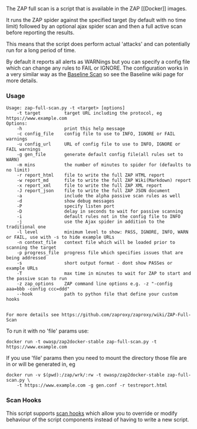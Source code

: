 The ZAP full scan is a script that is available in the ZAP [[Docker]] images.

It runs the ZAP spider against the specified target (by default with no time limit) followed by an optional ajax spider scan and then a full active scan before reporting the results.

This means that the script does perform actual 'attacks' and can potentially run for a long period of time.

By default it reports all alerts as WARNings but you can specify a config file which can change any rules to FAIL or IGNORE.
The configuration works in a very similar way as the [Baseline Scan](ZAP-Baseline-Scan) so see the Baseline wiki page for more details.

### Usage
```
Usage: zap-full-scan.py -t <target> [options]
    -t target         target URL including the protocol, eg https://www.example.com
Options:
    -h                print this help message
    -c config_file    config file to use to INFO, IGNORE or FAIL warnings
    -u config_url     URL of config file to use to INFO, IGNORE or FAIL warnings
    -g gen_file       generate default config file(all rules set to WARN)
    -m mins           the number of minutes to spider for (defaults to no limit)
    -r report_html    file to write the full ZAP HTML report
    -w report_md      file to write the full ZAP Wiki(Markdown) report
    -x report_xml     file to write the full ZAP XML report
    -J report_json    file to write the full ZAP JSON document
    -a                include the alpha passive scan rules as well
    -d                show debug messages
    -P                specify listen port
    -D                delay in seconds to wait for passive scanning 
    -i                default rules not in the config file to INFO
    -j                use the Ajax spider in addition to the traditional one
    -l level          minimum level to show: PASS, IGNORE, INFO, WARN or FAIL, use with -s to hide example URLs
    -n context_file   context file which will be loaded prior to scanning the target
    -p progress_file  progress file which specifies issues that are being addressed
    -s                short output format - dont show PASSes or example URLs
    -T                max time in minutes to wait for ZAP to start and the passive scan to run
    -z zap_options    ZAP command line options e.g. -z "-config aaa=bbb -config ccc=ddd"
    --hook            path to python file that define your custom hooks


For more details see https://github.com/zaproxy/zaproxy/wiki/ZAP-Full-Scan
```
To run it with no 'file' params use:
```
docker run -t owasp/zap2docker-stable zap-full-scan.py -t https://www.example.com
```
If you use 'file' params then you need to mount the directory those file are in or will be generated in, eg
```
docker run -v $(pwd):/zap/wrk/:rw -t owasp/zap2docker-stable zap-full-scan.py \
    -t https://www.example.com -g gen.conf -r testreport.html
```
### Scan Hooks
This script supports [scan hooks](https://github.com/zaproxy/zaproxy/blob/develop/docker/docs/scan-hooks.md) which allow you to override or modify behaviour of the script components instead of having to write a new script.
